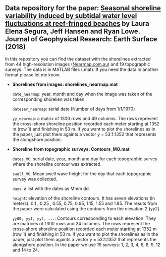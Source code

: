 ## Data repository for the paper: [Seasonal shoreline variability induced by subtidal water level fluctuations at reef-fringed beaches](http://onlinelibrary.wiley.com/doi/10.1002/2017JF004385/full) by Laura Elena Segura, Jeff Hansen and Ryan Lowe. Journal of Geophysical Research: Earth Surface (2018)

In this repository you can find the dataset with the shorelines extracted from 44 high-resolution images ([Nearmap.com.au](http://nearmap.com.au)) and 19 topographic surveys.
The data is in MATLAB files (.mat). If you need the data in another format please let me know.

* **Shorelines from images: shorelines_nearmap.mat**

   `date_nearmap`: year, month and day when the image was taken of the corresponding shorelien was taken.
   
   `dateser_nearmap`: serial date (Number of days from 1/1/1970)
   
   `yy_nearmap`: a matrix of 1300 rows and 49 columns. The rows represent the cross-shore shoreline position recorded each meter starting    at 1352 m (row 1) and finishing in 53 m. If you want to plot the shorelines as in the paper, just plot them againts a  vector 
   y = 53:1:1352 that represents the alongshore position.

* **Shoreline from topographic surveys: Contours_MO.mat** 

  `dates_MO`: serial date, year, month and day for each topographic survey where the shoreline contour was extracted.
  
  `swell_MO`: Mean swell wave height for the day that each topographic survey was collected.
  
  `days`: a list with the dates as Mmm dd.
  
  `height`: elevation of the shoreline contours. It has seven elevations (in meters): 0.1 , 0.25 , 0.55, 0.75, 0.95, 1.15, 1.55 and 1.85.    The resuts from the paper were calculated using the contours from the elevation 2 (yy2).
  
  `yy00, yy1, yy2, ...`: Contours corresponding to each elevation. They are matrices of 1300 rows and 24 columns. The rows represent the      cross-shore shoreline position recorded each meter starting at 1352 m (row 1) and finishing in 53 m. If you want to plot the              shorelines as in the paper, just plot them againts a  vector y = 53:1:1352 that represents the alongshore position. In the paper we        use 19 surveys: 1, 2, 3, 4, 6, 8, 9, 12 and 14 to 24.
